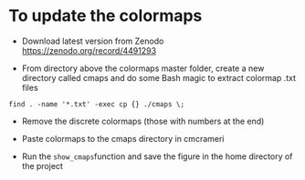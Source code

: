 # To update the colormaps

- Download latest version from Zenodo
  https://zenodo.org/record/4491293

- From directory above the colormaps master folder, create a new directory called cmaps and do some Bash magic to extract colormap .txt files

`find . -name '*.txt' -exec cp {} ./cmaps \;`

- Remove the discrete colormaps (those with numbers at the end)

- Paste colormaps to the cmaps directory in cmcrameri

- Run the `show_cmaps`function and save the figure in the home directory of the project
